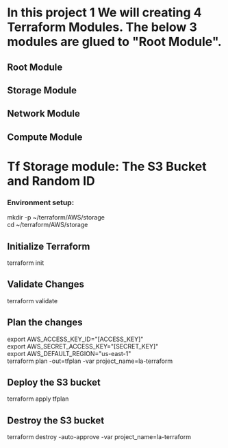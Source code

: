 # In this project 1 We will creating 4 Terraform Modules. The below 3 modules are glued to "Root Module".
## Root Module
## Storage Module
## Network Module
## Compute Module

# Tf Storage module: The S3 Bucket and Random ID

### Environment setup:
mkdir -p ~/terraform/AWS/storage \
cd ~/terraform/AWS/storage

## Initialize Terraform
terraform init

## Validate Changes
terraform validate

## Plan the changes
export AWS_ACCESS_KEY_ID="[ACCESS_KEY]" \
export AWS_SECRET_ACCESS_KEY="[SECRET_KEY]" \
export AWS_DEFAULT_REGION="us-east-1" \
terraform plan -out=tfplan -var project_name=la-terraform

## Deploy the S3 bucket
terraform apply tfplan

## Destroy the S3 bucket
terraform destroy -auto-approve -var project_name=la-terraform
